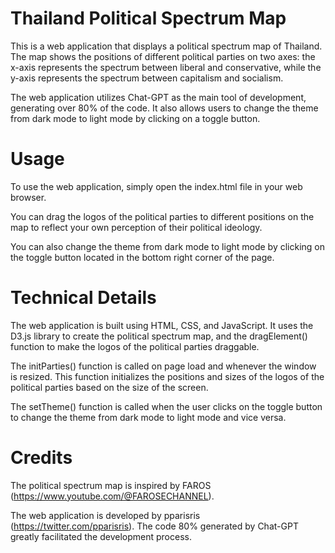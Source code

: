 # Thailand Political Spectrum Map

This is a web application that displays a political spectrum map of Thailand. The map shows the positions of different political parties on two axes: the x-axis represents the spectrum between liberal and conservative, while the y-axis represents the spectrum between capitalism and socialism.

The web application utilizes Chat-GPT as the main tool of development, generating over 80% of the code. It also allows users to change the theme from dark mode to light mode by clicking on a toggle button.

# Usage

To use the web application, simply open the index.html file in your web browser.

You can drag the logos of the political parties to different positions on the map to reflect your own perception of their political ideology.

You can also change the theme from dark mode to light mode by clicking on the toggle button located in the bottom right corner of the page.

# Technical Details

The web application is built using HTML, CSS, and JavaScript. It uses the D3.js library to create the political spectrum map, and the dragElement() function to make the logos of the political parties draggable.

The initParties() function is called on page load and whenever the window is resized. This function initializes the positions and sizes of the logos of the political parties based on the size of the screen.

The setTheme() function is called when the user clicks on the toggle button to change the theme from dark mode to light mode and vice versa.

# Credits

The political spectrum map is inspired by FAROS (https://www.youtube.com/@FAROSECHANNEL).

The web application is developed by pparisris (https://twitter.com/pparisris). 
The code 80% generated by Chat-GPT greatly facilitated the development process.
